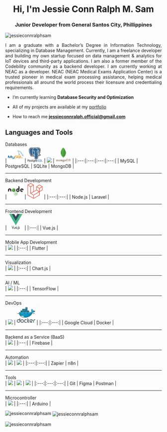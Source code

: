 <h1 align="center">Hi, I'm Jessie Conn Ralph M. Sam</h1>
<h3 align="center">Junior Developer from General Santos City, Phillippines</h3>

<p align="left"> <img src="https://komarev.com/ghpvc/?username=jessieconnralphsam&label=Profile%20views&color=0e75b6&style=flat" alt="jessieconnralphsam" /> </p>

<div align="justify">

I am a graduate with a Bachelor’s Degree in Information Technology, specializing in Database Management. Currently, I am a freelance developer and building my own startup focused on data management & analytics for IoT devices and third-party applications. I am also a former member of the Codebility community as a backend developer. I am currently working at NEAC as a developer. NEAC (NEAC Medical Exams Application Center) is a trusted pioneer in medical exam processing assistance, helping medical professionals all around the world process their licensure and credentialing requirements.

</div>

 
- I’m currently learning **Database Security and Optimization**

- All of my projects are available at my [portfolio](https://jessieconnralphsam.github.io/portfolio/)

- How to reach me **jessieconnralph.official@gmail.com**

<p align="left">
</p>

## Languages and Tools

Databases  
| <img src="https://raw.githubusercontent.com/devicons/devicon/master/icons/mysql/mysql-original-wordmark.svg" width="50"/> | <img src="https://raw.githubusercontent.com/devicons/devicon/master/icons/postgresql/postgresql-original-wordmark.svg" width="50"/> | <img src="https://www.vectorlogo.zone/logos/sqlite/sqlite-icon.svg" width="40"/> | <img src="https://raw.githubusercontent.com/devicons/devicon/master/icons/mongodb/mongodb-original-wordmark.svg" width="50"/> |
|:---:|:---:|:---:|:---:|
| MySQL | PostgreSQL | SQLite | MongoDB |

---

Backend Development  
| <img src="https://raw.githubusercontent.com/devicons/devicon/master/icons/nodejs/nodejs-original-wordmark.svg" width="50"/> | <img src="https://raw.githubusercontent.com/devicons/devicon/master/icons/laravel/laravel-original.svg" width="50"/> |
|:---:|:---:|
| Node.js | Laravel |

---

Frontend Development  
| <img src="https://raw.githubusercontent.com/devicons/devicon/master/icons/vuejs/vuejs-original-wordmark.svg" width="50"/> |
|:---:|
| Vue.js |

---

Mobile App Development  
| <img src="https://www.vectorlogo.zone/logos/flutterio/flutterio-icon.svg" width="40"/> |
|:---:|
| Flutter |

---

Visualization  
| <img src="https://www.chartjs.org/media/logo-title.svg" width="60"/> |
|:---:|
| Chart.js |

---

AI / ML  
| <img src="https://www.vectorlogo.zone/logos/tensorflow/tensorflow-icon.svg" width="40"/> |
|:---:|
| TensorFlow |

---

DevOps  
| <img src="https://www.vectorlogo.zone/logos/google_cloud/google_cloud-icon.svg" width="40"/> | <img src="https://raw.githubusercontent.com/devicons/devicon/master/icons/docker/docker-original-wordmark.svg" width="60"/> |
|:---:|:---:|
| Google Cloud | Docker |

---

Backend as a Service (BaaS)  
| <img src="https://www.vectorlogo.zone/logos/firebase/firebase-icon.svg" width="40"/> |
|:---:|
| Firebase |

---

Automation  
| <img src="https://www.vectorlogo.zone/logos/zapier/zapier-icon.svg" width="40"/> | <img src="https://avatars.githubusercontent.com/u/45487711?s=200&v=4" width="40"/> |
|:---:|:---:|
| Zapier | n8n |

---

Tools  
| <img src="https://www.vectorlogo.zone/logos/git-scm/git-scm-icon.svg" width="40"/> | <img src="https://www.vectorlogo.zone/logos/figma/figma-icon.svg" width="30"/> | <img src="https://www.vectorlogo.zone/logos/getpostman/getpostman-icon.svg" width="40"/> |
|:---:|:---:|:---:|
| Git | Figma | Postman |

---

Microcontroller  
| <img src="https://cdn.worldvectorlogo.com/logos/arduino-1.svg" width="50"/> |
|:---:|
| Arduino |

<p><img align="left" src="https://github-readme-stats.vercel.app/api/top-langs?username=jessieconnralphsam&show_icons=true&locale=en&layout=compact" alt="jessieconnralphsam" /></p>

<p>&nbsp;<img align="center" src="https://github-readme-stats.vercel.app/api?username=jessieconnralphsam&show_icons=true&locale=en" alt="jessieconnralphsam" /></p>

<p><img align="center" src="https://github-readme-streak-stats.herokuapp.com/?user=jessieconnralphsam&" alt="jessieconnralphsam" /></p>
